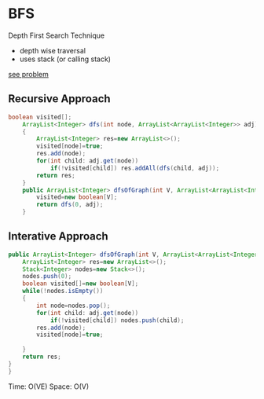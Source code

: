 # BFS

Depth First Search Technique

- depth wise traversal
- uses stack (or calling stack)

[see problem]( https://bit.ly/3bn84K8)

## Recursive Approach

```java
boolean visited[];
    ArrayList<Integer> dfs(int node, ArrayList<ArrayList<Integer>> adj)
    {
        ArrayList<Integer> res=new ArrayList<>();
        visited[node]=true;
        res.add(node);
        for(int child: adj.get(node))
            if(!visited[child]) res.addAll(dfs(child, adj));
        return res;
    }
    public ArrayList<Integer> dfsOfGraph(int V, ArrayList<ArrayList<Integer>> adj) {
        visited=new boolean[V];
        return dfs(0, adj);
    }
```

## Interative Approach

```java
public ArrayList<Integer> dfsOfGraph(int V, ArrayList<ArrayList<Integer>> adj) {
    ArrayList<Integer> res=new ArrayList<>();
    Stack<Integer> nodes=new Stack<>();
    nodes.push(0);
    boolean visited[]=new boolean[V];
    while(!nodes.isEmpty())
    {
        int node=nodes.pop();
        for(int child: adj.get(node))
            if(!visited[child]) nodes.push(child);
        res.add(node);
        visited[node]=true;
        
    }
    return res;
}
}
```

Time: O(VE)
Space: O(V)
